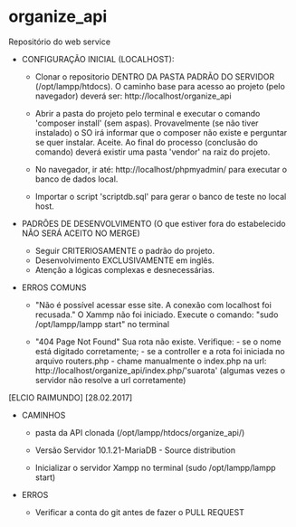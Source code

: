 # organize_api
Repositório do web service

- CONFIGURAÇÃO INICIAL (LOCALHOST):
    * Clonar o repositorio DENTRO DA PASTA PADRÃO DO SERVIDOR (/opt/lampp/htdocs).
        O caminho base para acesso ao projeto (pelo navegador) deverá ser: http://localhost/organize_api
    
    * Abrir a pasta do projeto pelo terminal e executar o comando 'composer install' (sem aspas).
        Provavelmente (se não tiver instalado) o SO irá informar que o composer não existe e perguntar se quer instalar. Aceite. 
        Ao final do processo (conclusão do comando) deverá existir uma pasta 'vendor' na raiz do projeto. 
    
    * No navegador, ir até:  http://localhost/phpmyadmin/ para executar o banco de dados local.
    * Importar o script 'scriptdb.sql' para gerar o banco de teste no local host.

- PADRÕES DE DESENVOLVIMENTO
    (O que estiver fora do estabelecido NÃO SERÁ ACEITO NO MERGE)
    * Seguir CRITERIOSAMENTE o padrão do projeto.
    * Desenvolvimento EXCLUSIVAMENTE em inglês.
    * Atenção a lógicas complexas e desnecessárias. 

- ERROS COMUNS
    * "Não é possível acessar esse site. A conexão com localhost foi recusada."
        O Xammp não foi iniciado. Execute o comando: "sudo /opt/lampp/lampp start"  no terminal

    * "404 Page Not Found"
        Sua rota não existe. Verifique: 
            - se o nome está digitado corretamente;
            - se a controller e a rota foi iniciada no arquivo routers.php
            - chame manualmente o index.php na url: http://localhost/organize_api/index.php/'suarota' 
              (algumas vezes o servidor não resolve a url corretamente)

[ELCIO RAIMUNDO] [28.02.2017]
- CAMINHOS 
    
    * pasta da API clonada (/opt/lampp/htdocs/organize_api/)
    
    * Versão Servidor 10.1.21-MariaDB - Source distribution

    * Inicializar o servidor Xampp no terminal (sudo /opt/lampp/lampp start)

- ERROS 
    
    * Verificar a conta do git antes de fazer o PULL REQUEST     

